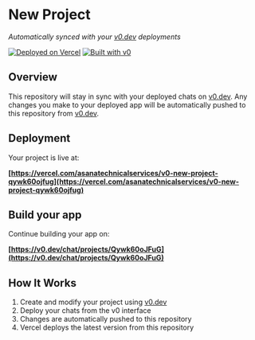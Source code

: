 # New Project

*Automatically synced with your [v0.dev](https://v0.dev) deployments*

[![Deployed on Vercel](https://img.shields.io/badge/Deployed%20on-Vercel-black?style=for-the-badge&logo=vercel)](https://vercel.com/asanatechnicalservices/v0-new-project-qywk60ojfug)
[![Built with v0](https://img.shields.io/badge/Built%20with-v0.dev-black?style=for-the-badge)](https://v0.dev/chat/projects/Qywk60oJFuG)

## Overview

This repository will stay in sync with your deployed chats on [v0.dev](https://v0.dev).
Any changes you make to your deployed app will be automatically pushed to this repository from [v0.dev](https://v0.dev).

## Deployment

Your project is live at:

**[https://vercel.com/asanatechnicalservices/v0-new-project-qywk60ojfug](https://vercel.com/asanatechnicalservices/v0-new-project-qywk60ojfug)**

## Build your app

Continue building your app on:

**[https://v0.dev/chat/projects/Qywk60oJFuG](https://v0.dev/chat/projects/Qywk60oJFuG)**

## How It Works

1. Create and modify your project using [v0.dev](https://v0.dev)
2. Deploy your chats from the v0 interface
3. Changes are automatically pushed to this repository
4. Vercel deploys the latest version from this repository